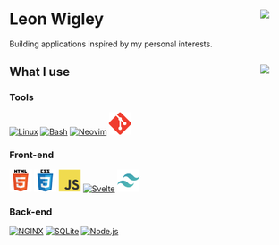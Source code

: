 # Leon Wigley <a href="https://github.com/leonwigley/"><img src="https://media.tenor.com/Qvy-SwFF4jIAAAAi/cross-mw2.gif" width="55" align="right"/></a>
<!--
<a href="https://x.com/leonwigley"><img src="https://img.shields.io/badge/X/Twitter-202020?style=for-the-badge&logo=x&logoColor=white" alt="X / Twitter"></a>
<a href="https://github.com/leonwigley"><img src="https://img.shields.io/badge/GitHub-202020?style=for-the-badge&logo=github&logoColor=white" alt="GitHub"></a>
<a href="https://chess.com/member/leonwigley"><img src="https://img.shields.io/badge/Chess-202020?style=for-the-badge&logo=chessdotcom&logoColor=white" alt="Chess"></a>
<a href="https://youtube.com/@leonwigley/"><img src="https://img.shields.io/badge/YouTube-202020?style=for-the-badge&logo=YouTube&logoColor=white" alt="YouTube"></a>
<a href="https://linkedin.com/in/leonwigley"><img src="https://img.shields.io/badge/LinkedIn-202020?style=for-the-badge&logo=LinkedIn&logoColor=white" alt="LinkedIn"></a>
<a href="https://instagram.com/leonwigley/"><img src="https://img.shields.io/badge/Instagram-202020?style=for-the-badge&logo=Instagram&logoColor=white" alt="Instagram"></a>
-->
Building applications inspired by my personal interests.

## What I use <a href="https://github.com/leonwigley/"><img src="https://media.tenor.com/gqbptD8eQwoAAAAi/bee-minecraft.gif" width="55" align="right"/></a>

### Tools
<div>
<a href="https://www.linux.org"><img src="https://media.tenor.com/oz87QI5ZSScAAAAi/pinguin.gif" alt="Linux" width="auto" height="40"/></a>
<a href="https://www.gnu.org/software/bash/"><img src="https://bashlogo.com/img/symbol/svg/full_colored_dark.svg" alt="Bash" width="auto" height="40"/></a>
<a href="https://neovim.io/"><img src="https://www.vectorlogo.zone/logos/neovimio/neovimio-icon.svg" alt="Neovim" width="auto" height="40"/></a>
<a href="https://git-scm.com/"><img src="https://raw.githubusercontent.com/teamedwardforever/Readme-Generator/71f25dd8b98329b168142a6b782a107b75eab178/svg/Skills/Other/git-scm-icon.svg" alt="Git" width="auto" height="40"/></a>
</div>

### Front-end
<div>
<a href="https://developer.mozilla.org/en-US/docs/Web/HTML"><img src="https://raw.githubusercontent.com/teamedwardforever/Readme-Generator/71f25dd8b98329b168142a6b782a107b75eab178/svg/Skills/Frontend/html5-original-wordmark.svg" alt="HTML" width="auto" height="40"/></a>
<a href="https://developer.mozilla.org/en-US/docs/Web/CSS"><img src="https://raw.githubusercontent.com/teamedwardforever/Readme-Generator/71f25dd8b98329b168142a6b782a107b75eab178/svg/Skills/Frontend/css3-original-wordmark.svg" alt="CSS" width="auto" height="40"/></a>
<a href="https://developer.mozilla.org/en-US/docs/Web/JavaScript"><img src="https://raw.githubusercontent.com/teamedwardforever/Readme-Generator/71f25dd8b98329b168142a6b782a107b75eab178/svg/Skills/Languages/javascript-original.svg" alt="JavaScript" width="auto" height="40"/></a>
<a href="https://svelte.dev/"><img src="https://upload.wikimedia.org/wikipedia/commons/1/1b/Svelte_Logo.svg" alt="Svelte" width="auto" height="40"/></a>
<a href="https://tailwindcss.com/"><img src="https://raw.githubusercontent.com/teamedwardforever/Readme-Generator/71f25dd8b98329b168142a6b782a107b75eab178/svg/Skills/Frontend/tailwindcss-icon.svg" alt="TailwindCSS" width="auto" height="40"/></a>
</div>

### Back-end
<div>
<a href="https://www.nginx.com/"><img src="https://www.svgrepo.com/show/373924/nginx.svg" alt="NGINX" width="auto" height="40"/></a>
<a href="https://www.sqlite.org/"><img src="https://www.vectorlogo.zone/logos/sqlite/sqlite-icon.svg" alt="SQLite" width="auto" height="40"/></a>
<a href="https://nodejs.org/"><img src="https://upload.wikimedia.org/wikipedia/commons/d/d9/Node.js_logo.svg" alt="Node.js" width="auto" height="40"/></a>
</div>
